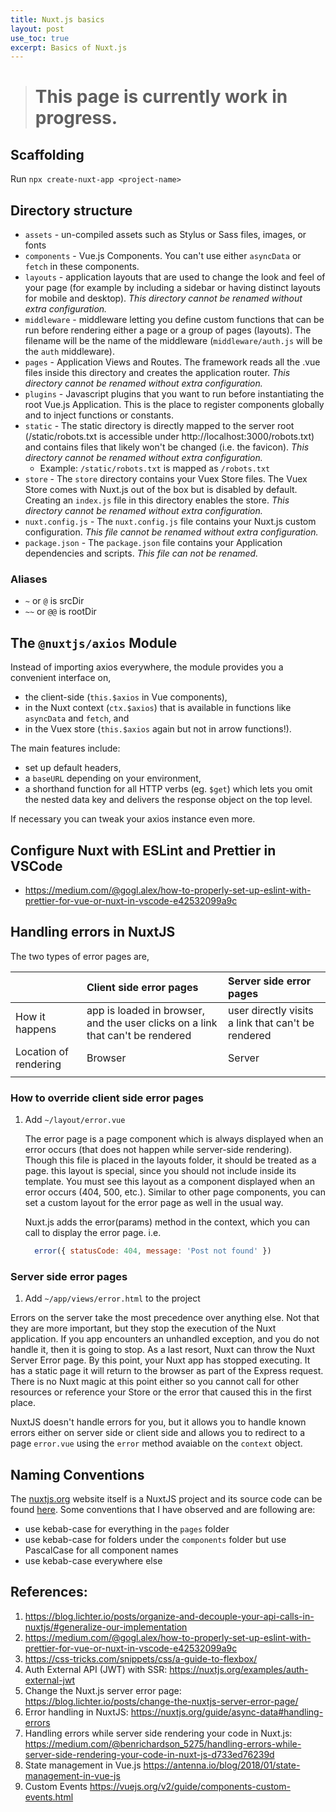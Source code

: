 ```yaml
---
title: Nuxt.js basics
layout: post
use_toc: true
excerpt: Basics of Nuxt.js
---
```


> # This page is currently work in progress.

## Scaffolding
Run `npx create-nuxt-app <project-name>`

## Directory structure
 - `assets` - un-compiled assets such as Stylus or Sass files, images, or fonts
 - `components` - Vue.js Components. You can't use either `asyncData` or `fetch` in these components.
 - `layouts` - application layouts that are used to change the look and feel of your page (for example by including a sidebar or having distinct layouts for mobile and desktop). _This directory cannot be renamed without extra configuration._
 - `middleware` - middleware letting you define custom functions that can be run before rendering either a page or a group of pages (layouts). The filename will be the name of the middleware (`middleware/auth.js` will be the `auth` middleware).
 - `pages` - Application Views and Routes. The framework reads all the .vue files inside this directory and creates the application router. _This directory cannot be renamed without extra configuration._
 - `plugins` - Javascript plugins that you want to run before instantiating the root Vue.js Application. This is the place to register components globally and to inject functions or constants.
 - `static` - The static directory is directly mapped to the server root (/static/robots.txt is accessible under http://localhost:3000/robots.txt) and contains files that likely won't be changed (i.e. the favicon). _This directory cannot be renamed without extra configuration._
    - Example: `/static/robots.txt` is mapped as `/robots.txt`
  - `store` - The `store` directory contains your Vuex Store files. The Vuex Store comes with Nuxt.js out of the box but is disabled by default. Creating an `index.js` file in this directory enables the store. _This directory cannot be renamed without extra configuration._
   - `nuxt.config.js` - The `nuxt.config.js` file contains your Nuxt.js custom configuration. _This file cannot be renamed without extra configuration._
   - `package.json` - The `package.json` file contains your Application dependencies and scripts. _This file can not be renamed._

### Aliases
  - `~` or `@` is srcDir
  - `~~` or `@@` is rootDir

## The `@nuxtjs/axios` Module
Instead of importing axios everywhere, the module provides you a convenient interface on,
 - the client-side (`this.$axios` in Vue components), 
 - in the Nuxt context (`ctx.$axios`) that is available in functions like `asyncData` and `fetch`, and 
 - in the Vuex store (`this.$axios` again but not in arrow functions!). 

  The main features include: 
   - set up default headers, 
   - a `baseURL` depending on your environment, 
   - a shorthand function for all HTTP verbs (eg. `$get`) which lets you omit the nested data key and delivers the response object on the top level.
   
   If necessary you can tweak your axios instance even more.

## Configure Nuxt with ESLint and Prettier in VSCode
 - https://medium.com/@gogl.alex/how-to-properly-set-up-eslint-with-prettier-for-vue-or-nuxt-in-vscode-e42532099a9c

## Handling errors in NuxtJS
The two types of error pages are, 

|              | Client side error pages          | Server side error pages |
|:-------------|:------------------|:------|
| How it happens           | app is loaded in browser, and the user clicks on a link that can't be rendered | user directly visits a link that can't be rendered  |
| Location of rendering |  Browser  | Server  |
|  |    |   |

### How to override client side error pages
1. Add `~/layout/error.vue` 

    The error page is a page component which is always displayed when an error occurs (that does not happen while server-side rendering). Though this file is placed in the layouts folder, it should be treated as a page. this layout is special, since you should not include <nuxt/> inside its template. You must see this layout as a component displayed when an error occurs (404, 500, etc.). Similar to other page components, you can set a custom layout for the error page as well in the usual way.
    
    Nuxt.js adds the error(params) method in the context, which you can call to display the error page. i.e. 
    
    ```js
      error({ statusCode: 404, message: 'Post not found' })
    ```


### Server side error pages
1. Add `~/app/views/error.html` to the project

Errors on the server take the most precedence over anything else. Not that they are more important, but they stop the execution of the Nuxt application. If you app encounters an unhandled exception, and you do not handle it, then it is going to stop. As a last resort, Nuxt can throw the Nuxt Server Error page. By this point, your Nuxt app has stopped executing. It has a static page it will return to the browser as part of the Express request. There is no Nuxt magic at this point either so you cannot call for other resources or reference your Store or the error that caused this in the first place.

NuxtJS doesn't handle errors for you, but it allows you to handle known errors either on server side or client side and allows you to redirect to a page `error.vue` using the `error` method avaiable on the `context` object.

## Naming Conventions
The [nuxtjs.org](https://nuxtjs.org) website itself is a NuxtJS project and its source code can be found [here](https://github.com/nuxt/nuxtjs.org). Some conventions that I have observed and are following are: 
 - use kebab-case for everything in the `pages` folder
 - use kebab-case for folders under the `components` folder but use PascalCase for all component names
 - use kebab-case everywhere else

## References: 
1. https://blog.lichter.io/posts/organize-and-decouple-your-api-calls-in-nuxtjs/#generalize-our-implementation
2. https://medium.com/@gogl.alex/how-to-properly-set-up-eslint-with-prettier-for-vue-or-nuxt-in-vscode-e42532099a9c
3. https://css-tricks.com/snippets/css/a-guide-to-flexbox/
4. Auth External API (JWT) with SSR: https://nuxtjs.org/examples/auth-external-jwt
5. Change the Nuxt.js server error page: https://blog.lichter.io/posts/change-the-nuxtjs-server-error-page/
6. Error handling in NuxtJS: https://nuxtjs.org/guide/async-data#handling-errors
7. Handling errors while server side rendering your code in Nuxt.js: https://medium.com/@benrichardson_5275/handling-errors-while-server-side-rendering-your-code-in-nuxt-js-d733ed76239d
8. State management in Vue.js https://antenna.io/blog/2018/01/state-management-in-vue-js
9. Custom Events https://vuejs.org/v2/guide/components-custom-events.html